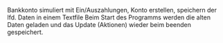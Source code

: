Bankkonto simuliert mit Ein/Auszahlungen, Konto erstellen,
speichern der lfd. Daten in einem Textfile
Beim Start des Programms werden die alten Daten geladen und das Update (Aktionen)
wieder beim beenden gespeichert.
